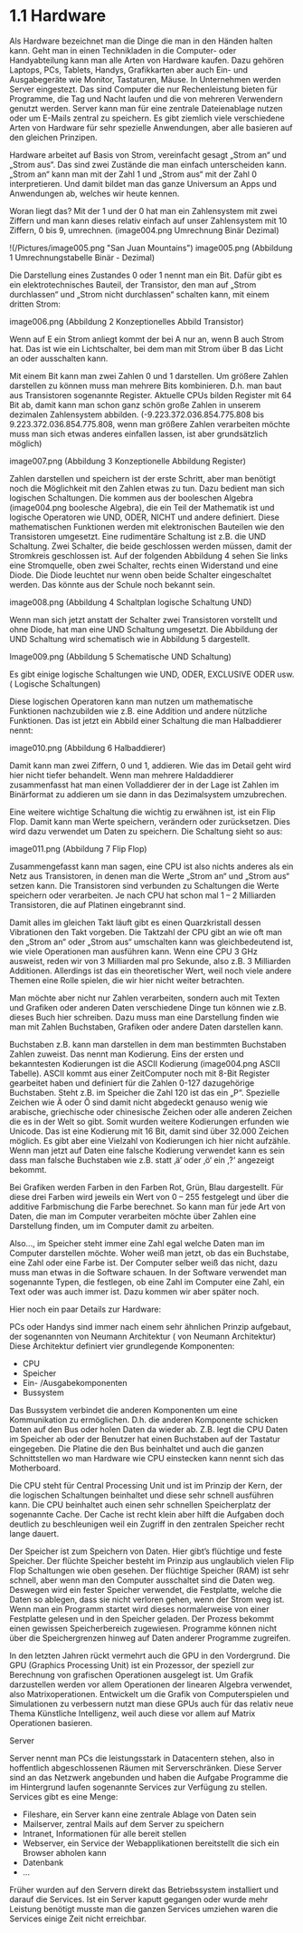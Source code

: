 # 1.1 Hardware

Als Hardware bezeichnet man die Dinge die man in den Händen halten kann. Geht man in einen Technikladen in die Computer- oder Handyabteilung kann man alle Arten von Hardware kaufen. Dazu gehören Laptops, PCs, Tablets, Handys, Grafikkarten aber auch Ein- und Ausgabegeräte wie Monitor, Tastaturen, Mäuse. In Unternehmen werden Server eingestezt. Das sind Computer die nur Rechenleistung bieten für Programme, die Tag und Nacht laufen und die von mehreren Verwendern genutzt werden. Server kann man für eine zentrale Dateienablage nutzen oder um E-Mails zentral zu speichern. Es gibt ziemlich viele verschiedene Arten von Hardware für sehr spezielle Anwendungen, aber alle basieren auf den gleichen Prinzipen.

Hardware arbeitet auf Basis von Strom, vereinfacht gesagt „Strom an“ und „Strom aus“. Das sind zwei Zustände die man einfach unterscheiden kann. „Strom an“ kann man mit der Zahl 1 und „Strom aus“ mit der Zahl 0 interpretieren. Und damit bildet man das ganze Universum an Apps und Anwendungen ab, welches wir heute kennen.

Woran liegt das? Mit der 1 und der 0 hat man ein Zahlensystem mit zwei Ziffern und man kann dieses relativ einfach auf unser Zahlensystem mit 10 Ziffern, 0 bis 9, umrechnen. (image004.png Umrechnung Binär Dezimal)

!(/Pictures/image005.png "San Juan Mountains")
image005.png (Abbildung 1 Umrechnungstabelle Binär - Dezimal)

Die Darstellung eines Zustandes 0 oder 1 nennt man ein Bit. Dafür gibt es ein elektrotechnisches Bauteil, der Transistor, den man auf „Strom durchlassen“ und „Strom nicht durchlassen“ schalten kann, mit einem dritten Strom:

image006.png (Abbildung 2 Konzeptionelles Abbild Transistor)

Wenn auf E ein Strom anliegt kommt der bei A nur an, wenn B auch Strom hat. Das ist wie ein Lichtschalter, bei dem man mit Strom über B das Licht an oder ausschalten kann. 

Mit einem Bit kann man zwei Zahlen 0 und 1 darstellen. Um größere Zahlen darstellen zu können muss man mehrere Bits kombinieren. D.h. man baut aus Transistoren sogenannte Register. Aktuelle CPUs bilden Register mit 64 Bit ab, damit kann man schon ganz schön große Zahlen in unserem dezimalen Zahlensystem abbilden. (-9.223.372.036.854.775.808 bis 9.223.372.036.854.775.808, wenn man größere Zahlen verarbeiten möchte muss man sich etwas anderes einfallen lassen, ist aber grundsätzlich möglich)

image007.png (Abbildung 3 Konzeptionelle Abbildung Register)

Zahlen darstellen und speichern ist der erste Schritt, aber man benötigt noch die Möglichkeit mit den Zahlen etwas zu tun. Dazu bedient man sich logischen Schaltungen. Die kommen aus der booleschen Algebra (image004.png boolesche Algebra), die ein Teil der Mathematik ist und logische Operatoren wie UND, ODER, NICHT und andere definiert. Diese mathematischen Funktionen werden mit elektronischen Bauteilen wie den Transistoren umgesetzt. Eine rudimentäre Schaltung ist z.B. die UND Schaltung. Zwei Schalter, die beide geschlossen werden müssen, damit der Stromkreis geschlossen ist. Auf der folgenden Abbildung 4 sehen Sie links eine Stromquelle, oben zwei Schalter, rechts einen Widerstand und eine Diode. Die Diode leuchtet nur wenn oben beide Schalter eingeschaltet werden. Das könnte aus der Schule noch bekannt sein.

image008.png (Abbildung 4 Schaltplan logische Schaltung UND)

Wenn man sich jetzt anstatt der Schalter zwei Transistoren vorstellt und ohne Diode, hat man eine UND Schaltung umgesetzt. Die Abbildung der UND Schaltung wird schematisch wie in Abbildung 5 dargestellt.

Image009.png (Abbildung 5 Schematische UND Schaltung)

Es gibt einige logische Schaltungen wie UND, ODER, EXCLUSIVE ODER usw. ( Logische Schaltungen)

Diese logischen Operatoren kann man nutzen um mathematische Funktionen nachzubilden wie z.B. eine Addition und andere nützliche Funktionen. Das ist jetzt ein Abbild einer Schaltung die man Halbaddierer nennt:

image010.png (Abbildung 6 Halbaddierer)

Damit kann man zwei Ziffern, 0 und 1, addieren. Wie das im Detail geht wird hier nicht tiefer behandelt. Wenn man mehrere Haldaddierer zusammenfasst hat man einen Volladdierer der in der Lage ist Zahlen im Binärformat zu addieren um sie dann in das Dezimalsystem umzubrechen.

Eine weitere wichtige Schaltung die wichtig zu erwähnen ist, ist ein Flip Flop. Damit kann man Werte speichern, verändern oder zurücksetzen. Dies wird dazu verwendet um Daten zu speichern. Die Schaltung sieht so aus:

image011.png (Abbildung 7 Flip Flop)

Zusammengefasst kann man sagen, eine CPU ist also nichts anderes als ein Netz aus Transistoren, in denen man die Werte „Strom an“ und „Strom aus“ setzen kann. Die Transistoren sind verbunden zu Schaltungen die Werte speichern oder verarbeiten. Je nach CPU hat schon mal 1 – 2 Milliarden Transistoren, die auf Platinen eingebrannt sind.

Damit alles im gleichen Takt läuft gibt es einen Quarzkristall dessen Vibrationen den Takt vorgeben. Die Taktzahl der CPU gibt an wie oft man den „Strom an“ oder „Strom aus“ umschalten kann was gleichbedeutend ist, wie viele Operationen man ausführen kann. Wenn eine CPU 3 GHz ausweist, reden wir von 3 Milliarden mal pro Sekunde, also z.B. 3 Milliarden Additionen. Allerdings ist das ein theoretischer Wert, weil noch viele andere Themen eine Rolle spielen, die wir hier nicht weiter betrachten.

Man möchte aber nicht nur Zahlen verarbeiten, sondern auch mit Texten und Grafiken oder anderen Daten verschiedene Dinge tun können wie z.B. dieses Buch hier schreiben. Dazu muss man eine Darstellung finden wie man mit Zahlen Buchstaben, Grafiken oder andere Daten darstellen kann. 

Buchstaben z.B. kann man darstellen in dem man bestimmten Buchstaben Zahlen zuweist. Das nennt man Kodierung. Eins der ersten und bekanntesten Kodierungen ist die ASCII Kodierung (image004.png ASCII Tabelle). ASCII kommt aus einer ZeitComputer noch mit 8-Bit Register gearbeitet haben und definiert für die Zahlen 0-127 dazugehörige Buchstaben. Steht z.B. im Speicher die Zahl 120 ist das ein „P“. Spezielle Zeichen wie Ä oder Ö sind damit nicht abgedeckt genauso wenig wie arabische, griechische oder chinesische Zeichen oder alle anderen Zeichen die es in der Welt so gibt. Somit wurden weitere Kodierungen erfunden wie Unicode. Das ist eine Kodierung mit 16 Bit, damit sind über 32.000 Zeichen möglich. Es gibt aber eine Vielzahl von Kodierungen ich hier nicht aufzähle. Wenn man jetzt auf Daten eine falsche Kodierung verwendet kann es sein dass man falsche Buchstaben wie z.B. statt ‚ä‘ oder ‚ö‘ ein ‚?‘ angezeigt bekommt. 

Bei Grafiken werden Farben in den Farben Rot, Grün, Blau dargestellt. Für diese drei Farben wird jeweils ein Wert von 0 – 255 festgelegt und über die additive Farbmischung die Farbe berechnet. So kann man für jede Art von Daten, die man im Computer verarbeiten möchte über Zahlen eine Darstellung finden, um im Computer damit zu arbeiten.

Also..., im Speicher steht immer eine Zahl egal welche Daten man im Computer darstellen möchte. Woher weiß man jetzt, ob das ein Buchstabe, eine Zahl oder eine Farbe ist. Der Computer selber weiß das nicht, dazu muss man etwas in die Software schauen. In der Software verwendet man sogenannte Typen, die festlegen, ob eine Zahl im Computer eine Zahl, ein Text oder was auch immer ist. Dazu kommen wir aber später noch.

Hier noch ein paar Details zur Hardware:

PCs oder Handys sind immer nach einem sehr ähnlichen Prinzip aufgebaut, der sogenannten von Neumann Architektur ( von Neumann Architektur) Diese Architektur definiert vier grundlegende Komponenten:

- CPU
- Speicher
- Ein- /Ausgabekomponenten
- Bussystem

Das Bussystem verbindet die anderen Komponenten um eine Kommunikation zu ermöglichen. D.h. die anderen Komponente schicken Daten auf den Bus oder holen Daten da wieder ab. Z.B. legt die CPU Daten im Speicher ab oder der Benutzer hat einen Buchstaben auf der Tastatur eingegeben. Die Platine die den Bus beinhaltet und auch die ganzen Schnittstellen wo man Hardware wie CPU einstecken kann nennt sich das Motherboard.

Die CPU steht für Central Processing Unit und ist im Prinzip der Kern, der die logischen Schaltungen beinhaltet und diese sehr schnell ausführen kann. Die CPU beinhaltet auch einen sehr schnellen Speicherplatz der sogenannte Cache. Der Cache ist recht klein aber hilft die Aufgaben doch deutlich zu beschleunigen weil ein Zugriff in den zentralen Speicher recht lange dauert.

Der Speicher ist zum Speichern von Daten. Hier gibt’s flüchtige und feste Speicher. Der flüchte Speicher besteht im Prinzip aus unglaublich vielen Flip Flop Schaltungen wie oben gesehen. Der flüchtige Speicher (RAM) ist sehr schnell, aber wenn man den Computer ausschaltet sind die Daten weg. Deswegen wird ein fester Speicher verwendet, die Festplatte, welche die Daten so ablegen, dass sie nicht verloren gehen, wenn der Strom weg ist.
Wenn man ein Programm startet wird dieses normalerweise von einer Festplatte gelesen und in den Speicher geladen. Der Prozess bekommt einen gewissen Speicherbereich zugewiesen. Programme können nicht über die Speichergrenzen hinweg auf Daten anderer Programme zugreifen.

In den letzten Jahren rückt vermehrt auch die GPU in den Vordergrund. Die GPU (Graphics Processing Unit) ist ein Prozessor, der speziell zur Berechnung von grafischen Operationen ausgelegt ist. Um Grafik darzustellen werden vor allem Operationen der linearen Algebra verwendet, also Matrixoperationen. Entwickelt um die Grafik von Computerspielen und Simulationen zu verbessern nutzt man diese GPUs auch für das relativ neue Thema Künstliche Intelligenz, weil auch diese vor allem auf Matrix Operationen basieren. 

Server

Server nennt man PCs die leistungsstark in Datacentern stehen, also in hoffentlich abgeschlossenen Räumen mit Serverschränken. Diese Server sind an das Netzwerk angebunden und haben die Aufgabe Programme die im Hintergrund laufen sogenannte Services zur Verfügung zu stellen. Services gibt es eine Menge:

- Fileshare, ein Server kann eine zentrale Ablage von Daten sein
- Mailserver, zentral Mails auf dem Server zu speichern
- Intranet, Informationen für alle bereit stellen
- Webserver, ein Service der Webapplikationen bereitstellt die sich ein Browser abholen kann
- Datenbank
- …

Früher wurden auf den Servern direkt das Betriebssystem installiert und darauf die Services. Ist ein Server kaputt gegangen oder wurde mehr Leistung benötigt musste man die ganzen Services umziehen waren die Services einige Zeit nicht erreichbar.
